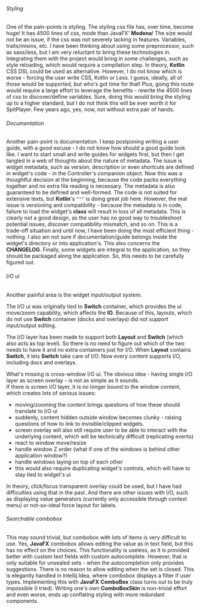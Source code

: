 
###### Styling
One of the pain-points is styling. The styling css file has, over time, become huge! It has 4500 lines of css, mode than JavaFX' **Modena**!
The size would not be an issue, if the css was not severely lacking in features. Variables, traits/mixins, etc.
I have been thinking about using some preprocessor, such as sass/less, but I am very reluctant to bring these technologies in.
Integrating them with the project would bring in some challenges, such as style reloading, which would require a compilation step.
In theory, **Kotlin** CSS DSL could be used as alternative.
However, I do not know which is worse - forcing the user write CSS, Kotlin or Less. I guess, ideally, all of those would be supported, but who's got time for that!
Plus, going this route would require a large effort to leverage the benefits - rewrite the 4500 lines of css to discover/define variables.
Sure, doing this would bring the styling up to a higher standard, but I do not think this will be ever worth it for SpitPlayer.
Few years ago, yes, now, not without extra pair of hands.

###### Documentation
Another pain-point is documentation. I keep postponing writing a user guide, with a good excuse - I do not know how should a good guide look like.
I want to start small and write guides for widgets first, but then I get tangled in a web of thoughts about the nature of metadata.
The issue is widget metadata, such as version, description or even shortcuts are defined in widget's code - in the Controller's companion object.
Now this was a thoughtful decision at the beginning, because the code packs everything together and no extra file reading is necessary.
The metadata is also guaranteed to be defined and well-formed. The code is not suited for extensive texts, but **Kotlin**'s `"""` is doing great job here.
However, the real issue is versioning and compatibility - because the metadata is in code, failure to load the widget's **class** will result in loss of all metadata.
This is clearly not a good design, as the user has no good way to troubleshoot potential issues, discover compatibility mismatch, and so on.
This is a trade-off situation and until now, I have been doing the most efficient thing - nothing.
I also am not sure if documentation/guide belongs inside the widget's directory or into application's. This also concerns the **CHANGELOG**.
Finally, some widgets are integral to the application, so they should be packaged along the application.
So, this needs to be carefully figured out.

###### I/O ui
Another painful area is the widget input/output system.

The I/O ui was originally tied to **Switch** container, which provides the ui move/zoom capability, which affects the **IO**.
Because of this, layouts, which do not use **Switch** container (docks and overlays) did not support input/output editing.

The I/O layer has been made to support both **Layout** and **Switch** (which also acts as top level).
So there is no need to figure out which of the two needs to have it and no extra containers just for I/O.
When **Layout** contains **Switch**, it lets **Switch** take care of I/O. Now every content supports I/O, including docs and overlays.

What's missing is cross-window I/O ui. The obvious idea - having single I/O layer as screen overlay - is not as simple as it sounds.  
If there is screen I/O layer, it is no longer bound to the window content, which creates lots of serious issues:
- moving/zooming the content brings questions of how these should translate to I/O ui
- suddenly, content hidden outside window becomes clunky - raising questions of how to link to invisible/clipped widgets.
- screen overlay will also still require user to be able to interact with the underlying content, which will be technically difficult (replicating events)
- react to window move/resize
- handle window Z order (what if one of the windows is behind other application window?)
- handle windows laying on top of each other
- this would also require duplicating widget's controls, which will have to stay tied to widget's ui

In theory, click/focus transparent overlay could be used, but I have had difficulties using that in the past.
And there are other issues with I/O, such as displaying value generators (currently only accessible through context menu) or not-so-ideal force layout for labels.

###### Searchable combobox
This may sound trivial, but combobox with lots of items is very difficult to use.
Yes, **JavaFX** combobox allows editing the value as in text field, but this has no effect on the choices.
This functionality is useless, as it is provided better with custom text fields with custom autocomplete.
However, that is only suitable for unsealed sets - when the autocompletion only provides suggestions. There is no reason to allow editing when the set is closed.
This is elegantly handled in Intellij Idea, where combobox displays a filter if user types.
Implementing this with **JavaFX** **ComboBox** class turns out to be truly impossible (I tried).
Writing one's own **ComboBoxSkin** is non-trivial effort and even worse, ends up conflating styling with more redundant components.